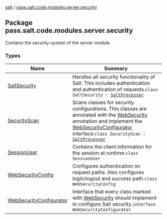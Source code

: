 [salt](../index.md) / [pass.salt.code.modules.server.security](./index.md)

## Package pass.salt.code.modules.server.security

Contains the security-system of the server module.

### Types

| Name | Summary |
|---|---|
| [SaltSecurity](-salt-security/index.md) | Handles all security functionality of Salt. This includes authentication and authentication of requests.`class SaltSecurity : `[`SaltProcessor`](../pass.salt.code.modules/-salt-processor/index.md) |
| [SecurityScan](-security-scan/index.md) | Scans classes for security configurations. This classes are annotated with the [WebSecurity](../pass.salt.code.annotations/-web-security/index.md) annotation and implement the [WebSecurityConfigurator](-web-security-configurator/index.md) interface.`class SecurityScan : `[`SaltProcessor`](../pass.salt.code.modules/-salt-processor/index.md) |
| [SessionUser](-session-user/index.md) | Contains the client information for the session at runtime.`class SessionUser` |
| [WebSecurityConfig](-web-security-config/index.md) | Configures authentication on request paths. Also configures login/logout and success path.`class WebSecurityConfig` |
| [WebSecurityConfigurator](-web-security-configurator/index.md) | Interface that every class marked with [WebSecurity](../pass.salt.code.annotations/-web-security/index.md) should implement to configure Salt security.`interface WebSecurityConfigurator` |
